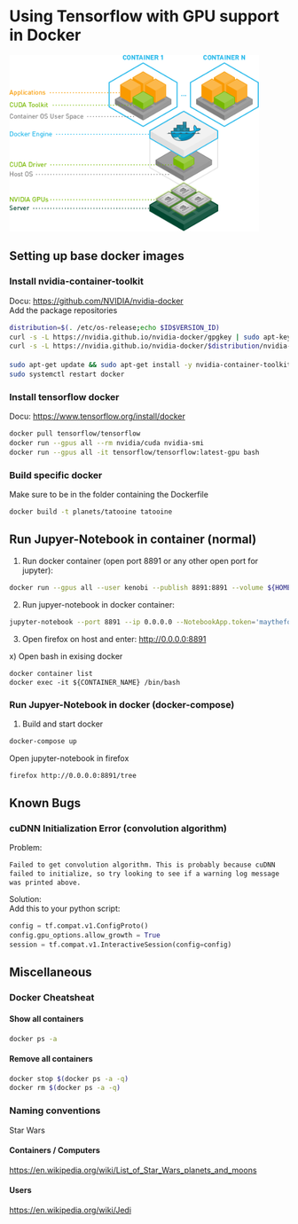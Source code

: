 # Using Tensorflow with GPU support in Docker
<img src="./doc/nvidia_container_toolkit.png" alt="Nvidia Toolkit" width="450"/>

## Setting up base docker images
### Install nvidia-container-toolkit
Docu: https://github.com/NVIDIA/nvidia-docker  
Add the package repositories  
```bash
distribution=$(. /etc/os-release;echo $ID$VERSION_ID)
curl -s -L https://nvidia.github.io/nvidia-docker/gpgkey | sudo apt-key add -
curl -s -L https://nvidia.github.io/nvidia-docker/$distribution/nvidia-docker.list | sudo tee /etc/apt/sources.list.d/nvidia-docker.list

sudo apt-get update && sudo apt-get install -y nvidia-container-toolkit
sudo systemctl restart docker
```

### Install tensorflow docker
Docu: https://www.tensorflow.org/install/docker  

```bash
docker pull tensorflow/tensorflow
docker run --gpus all --rm nvidia/cuda nvidia-smi
docker run --gpus all -it tensorflow/tensorflow:latest-gpu bash
```

### Build specific docker
Make sure to be in the folder containing the Dockerfile  
```bash
docker build -t planets/tatooine tatooine
```

## Run Jupyer-Notebook in container (normal)
1) Run docker container (open port 8891 or any other open port for jupyter):
```bash
docker run --gpus all --user kenobi --publish 8891:8891 --volume ${HOME}/workspace:/home/kenobi/workspace -h tatooine -it planets/tatooine bash
```

2) Run jupyer-notebook in docker container:
```bash
jupyter-notebook --port 8891 --ip 0.0.0.0 --NotebookApp.token='maytheforce'
```

3) Open firefox on host and enter: http://0.0.0.0:8891

x) Open bash in exising docker
```
docker container list
docker exec -it ${CONTAINER_NAME} /bin/bash
```

### Run Jupyer-Notebook in docker (docker-compose)
1) Build and start docker
```bash
docker-compose up
```
Open jupyter-notebook in firefox
```bash
firefox http://0.0.0.0:8891/tree
```

## Known Bugs
### cuDNN Initialization Error (convolution algorithm)
Problem:  
```
Failed to get convolution algorithm. This is probably because cuDNN failed to initialize, so try looking to see if a warning log message was printed above.
```
Solution:  
Add this to your python script:  
```python
config = tf.compat.v1.ConfigProto()
config.gpu_options.allow_growth = True
session = tf.compat.v1.InteractiveSession(config=config)
```

## Miscellaneous

### Docker Cheatsheat

#### Show all containers
```bash
docker ps -a
```
#### Remove all containers
```bash
docker stop $(docker ps -a -q)
docker rm $(docker ps -a -q)
```

### Naming conventions
Star Wars

#### Containers / Computers
https://en.wikipedia.org/wiki/List_of_Star_Wars_planets_and_moons

#### Users
https://en.wikipedia.org/wiki/Jedi 


